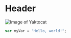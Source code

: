 # Header


![Image of Yaktocat](https://octodex.github.com/images/yaktocat.png)


``` javascript
var myVar = "Hello, world!";
```
